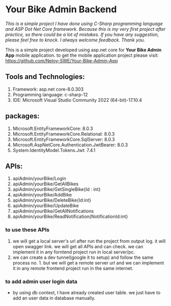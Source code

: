# Your Bike Admin Backend

*This is a simple project I have done using C-Sharp programming language and ASP Dot Net Core framework.
Because this is my very first project after practice, so there could be a lot of mistakes. If you have any suggestion, please feel free to knock. I always welcome feedback. Thank you.*


This is a simple project developed using asp.net core for **Your Bike Admin App** mobile application. to get the mobile application project please visit: https://github.com/Neloy-SWE/Your-Bike-Admin-App

## Tools and Technologies:

1. Framework: asp.net core-8.0.303
2. Programming language: c-sharp-12
3. IDE: Microsoft Visual Studio Community 2022 (64-bit)-17.10.4

## packages:

1. Microsoft.EntityFrameworkCore: 8.0.3
2. Microsoft.EntityFrameworkCore.Relational: 8.0.3
3. Microsoft.EntityFrameworkCore.SqlServer: 8.0.3
4. Microsoft.AspNetCore.Authentication.JwtBearer: 8.0.3
5. System.IdentityModel.Tokens.Jwt: 7.4.1

## APIs:

1. apiAdmin/yourBike/Login
2. apiAdmin/yourBike/GetAllBikes
3. apiAdmin/yourBike/GetSingleBike{Id : int}
4. apiAdmin/yourBike/AddBike
5. apiAdmin/yourBike/DeleteBike{Id:int}
6. apiAdmin/yourBike/UpdateBike
7. apiAdmin/yourBike/GetAllNotifications
8. apiAdmin/yourBike/ReadNotification{NotificationId:int}


### to use these APIs

1. we will get a local server's url after run the project from output log. it will open swagger link. we will get all APIs and can check. we can implement it in any forntend project run in local server/pc.
2. we can create a dev tunnel(google it to setup) and follow the same process no. 1. but we will get a remote server url and we can implement it in any remote frontend project run in the same internet.

### to add admin user login data
- by using db context, I have already created user table. we just have to add an user data in database manually.